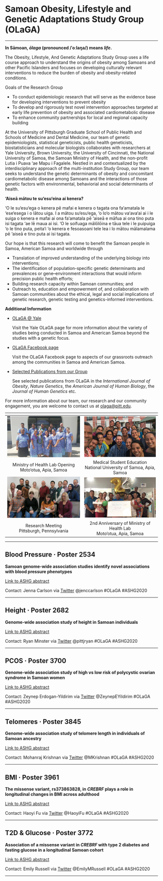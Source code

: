# Samoan Obesity, Lifestyle and Genetic Adaptations Study Group (OLaGA)

---

<b>In Sāmoan, *ōlaga* (pronounced /ˈoːlaŋa/) means *life*.</b>

The Obesity, Lifestyle, And Genetic Adaptations Study Group uses a life course approach to understand the origins of obesity among Samoans and other Pacific Islanders and focuses on developing culturally relevant interventions to reduce the burden of obesity and obesity-related conditions.

Goals of the Research Group

* To conduct epidemiologic research that will serve as the evidence base for developing interventions to prevent obesity
* To develop and rigorously test novel intervention approaches targeted at early life prevention of obesity and associated cardiometabolic disease
* To enhance community partnerships for local and regional capacity building

At the University of Pittsburgh Graduate School of Public Health and Schools of Medicine and Dental Medicine, our team of genetic epidemiologists, statistical geneticists, public health geneticists, biostatisticians and molecular biologists collaborates with researchers at Yale University, Brown University, the University of Cincinnati, the National University of Samoa, the Samoan Ministry of Health, and the non-profit Lutia i Puava ‘ae Mapu i Fagalele. Nestled in and contextualized by the interdisciplinary approach of the multi-institution Study Group, our team seeks to understand the genetic determinants of obesity and concomitant cardiometabolic disease among Samoans and the interactions of those genetic factors with environmental, behaviorial and social determinants of health.

**‘Aiseā mātou te su‘esu‘eina ai kenera?**

‘O le su‘esu‘ega o kenera pē mafai e kenera o tagata ona fa‘amatala le ‘ese‘esega i o lātou uiga. I a mātou su‘esu‘ega, ‘o lo‘o mātou va‘ava‘ai ai i le suiga o kenera e mafai ai ona fa‘amatala pē ‘aiseā e māfua ai ona tino puta isi tagata ‘ae lē maua ai isi. ‘O le soifuaga mālōlōina e tāua tele i le puipuiga ‘o le tino puta, peita‘i ‘o kenera e fesoasoani tele lea i lo mātou mālamalama pē ‘aiseā e tino puta ai isi tagata.

<!-- Why are we studying genetics? -->

<!-- Genetic studies test whether the genes of a group of people can explain differences in their characteristics. In our study, we are looking for genetic changes that can explain why some people are obese and others not. Healthy lifestyles are very important to preventing obesity, but genetics and also help us understand why some people become obese. -->

Our hope is that this research will come to benefit the Samoan people in Samoa, American Samoa and worldwide through
* Translation of improved understanding of the underlying biology into interventions;
* The identification of population-specific genetic determinants and prevalences or gene–environment interactions that would inform precision public health efforts;
* Building research capacity within Samoan communities; and
* Outreach to, education and empowerment of, and collaboration with Samoan communities about the ethical, legal and social implications of genetic research, genetic testing and genetics-informed interventions.

**Additional Information**

* [OLaGA @ Yale](https://publichealth.yale.edu/olaga/)

    Visit the Yale OLaGA page for more information about the variety of studies being conducted in Samoa and American Samoa beyond the studies with a genetic focus.

* [OLaGA Facebook page](https://www.facebook.com/YaleOlaga/)

    Visit the OLaGA Facebook page to aspects of our grassroots outreach among the communities in Samoa and American Samoa.

* [Selected Publications from our Group](https://danieleweeks.github.io/OLaGA-ASHG2020/pubs)

    See selected publications from OLaGA in the *International Journal of Obesity*, *Nature Genetics*, the *American Journal of Human Biology*, the *Journal of Human Genetics* etc.

For more information about our team, our research and our community engagement, you are welcome to contact us at [olaga@pitt.edu](mailto:olaga@pitt.edu).

|<!-- -->|<!-- -->|
|:-:|:-:|
|<img src="opening.jpg" width="400">|<img src="medschool.png" width="400">|
|Ministry of Health Lab Opening<br>Moto‘otua, Apia, Samoa|Medical Student Education<br>National University of Samoa, Apia, Samoa|
|<img src="pitt.jpeg" width="400">|<img src="twoyears.jpg" width="400">|
|Research Meeting<br>Pittsburgh, Pennsylvania|2nd Anniversary of Ministry of Health Lab<br>Moto‘otua, Apia, Samoa |

---

## Blood Pressure · Poster 2534

**Samoan genome-wide association studies identify novel associations with blood pressure phenotypes**

[Link to ASHG abstract](https://www.abstractsonline.com/pp8/#!/9070/presentation/3592)

Contact: Jenna Carlson via [Twitter](https://twitter.com/jenccarlson) @jenccarlson  #OLaGA #ASHG2020

---

## Height · Poster 2682

**Genome-wide association study of height in Samoan individuals**

[Link to ASHG abstract](https://www.abstractsonline.com/pp8/index.html#!/9070/presentation/2148)

Contact: Ryan Minster via [Twitter](https://twitter.com/pittjryan) @pittjryan #OLaGA #ASHG2020
 
---

## PCOS · Poster 3700

**Genome-wide association study of high vs low risk of polycystic ovarian syndrome in Samoan women**

[Link to ASHG abstract](https://www.abstractsonline.com/pp8/index.html#!/9070/presentation/3066)

Contact: Zeynep Erdogan-Yildirim via [Twitter](https://twitter.com/ZeynepEYildirim) @ZeynepEYildirim #OLaGA #ASHG2020
 
---

## Telomeres · Poster 3845

**Genome-wide association study of telomere length in individuals of Samoan ancestry**

[Link to ASHG abstract](https://www.abstractsonline.com/pp8/index.html#!/9070/presentation/3213)

Contact: Mohanraj Krishnan via [Twitter](https://twitter.com/MKrishnan) @MKrishnan #OLaGA #ASHG2020
 
---

## BMI · Poster 3961

**The missense variant, rs373863828, in *CREBRF* plays a role in longitudinal changes in BMI across adulthood**

[Link to ASHG abstract](https://www.abstractsonline.com/pp8/index.html#!/9070/presentation/3250)

Contact: Haoyi Fu via [Twitter](https://twitter.com/HaoyiFu) @HaoyiFu #OLaGA #ASHG2020
 
---

## T2D & Glucose · Poster 3772

**Association of a missense variant in *CREBRF* with type 2 diabetes and fasting glucose in a longitudinal Samoan cohort**

[Link to ASHG abstract](https://www.abstractsonline.com/pp8/index.html#!/9070/presentation/3220)

Contact: Emily Russell via [Twitter](https://twitter.com/EmilyMRussell) @EmilyMRussell #OLaGA #ASHG2020
  
---
